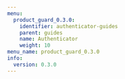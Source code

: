 ```yaml
---
menu:
  product_guard_0.3.0:
    identifier: authenticator-guides
    parent: guides
    name: Authenticator
    weight: 10
menu_name: product_guard_0.3.0
info:
  version: 0.3.0
---
```


